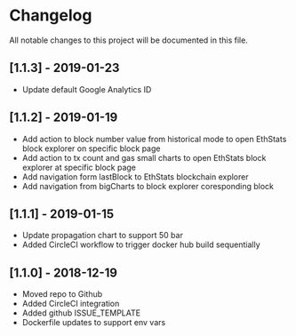 # Changelog
All notable changes to this project will be documented in this file.

## [1.1.3] - 2019-01-23
- Update default Google Analytics ID

## [1.1.2] - 2019-01-19
- Add action to block number value from historical mode to open EthStats block explorer on specific block page
- Add action to tx count and gas small charts to open EthStats block explorer at specific block page
- Add navigation form lastBlock to EthStats blockchain explorer
- Add navigation from bigCharts to block explorer coresponding block

## [1.1.1] - 2019-01-15
- Update propagation chart to support 50 bar
- Added CircleCI workflow to trigger docker hub build sequentially

## [1.1.0] - 2018-12-19
- Moved repo to Github
- Added CircleCI integration
- Added github ISSUE_TEMPLATE 
- Dockerfile updates to support env vars
